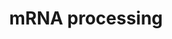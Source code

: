 ---
annotations:
- id: PW:0001073
  parent: regulatory pathway
  type: Pathway Ontology
  value: spliceosome pathway
authors:
- Nsalomonis
- MaintBot
- Khanspers
- Ddigles
- AlexanderPico
description: 'This process describes the conversion of precursor messenger RNA into
  mature messenger RNA (mRNA). The pre-mRNA molecule undergoes three main modifications.
  These modifications are 5'' capping, 3'' polyadenylation, and RNA splicing, which
  occur in the cell nucleus before the RNA is translated.  5'' Capping: Capping of
  the pre-mRNA involves the addition of 7-methylguanosine (m7G) to the 5'' end. The
  cap protects the 5'' end of the primary RNA transcript from attack by ribonucleases
  that have specificity to the 3''5'' phosphodiester bonds.  3'' Processing: The pre-mRNA
  processing at the 3'' end of the RNA molecule involves cleavage of its 3'' end and
  then the addition of about 200 adenine residues to form a poly(A) tail. As the poly(A)
  tails is synthesised, it binds multiple copies of poly(A) binding protein, which
  protects the 3''end from ribonuclease digestion.  Splicing: RNA splicing is the
  process by which introns, regions of RNA that do not code for protein, are removed
  from the pre-mRNA and the remaining exons connected to re-form a single continuous
  molecule.  Description adapted from Wikipedia: http://en.wikipedia.org/wiki/Post-transcriptional_modification'
last-edited: 2022-05-18
organisms:
- Drosophila melanogaster
redirect_from:
- /index.php/Pathway:WP142
- /instance/WP142
- /instance/WP142_r122788
revision: r122788
schema-jsonld:
- '@context': https://schema.org/
  '@id': https://wikipathways.github.io/pathways/WP142.html
  '@type': Dataset
  creator:
    '@type': Organization
    name: WikiPathways
  description: 'This process describes the conversion of precursor messenger RNA into
    mature messenger RNA (mRNA). The pre-mRNA molecule undergoes three main modifications.
    These modifications are 5'' capping, 3'' polyadenylation, and RNA splicing, which
    occur in the cell nucleus before the RNA is translated.  5'' Capping: Capping
    of the pre-mRNA involves the addition of 7-methylguanosine (m7G) to the 5'' end.
    The cap protects the 5'' end of the primary RNA transcript from attack by ribonucleases
    that have specificity to the 3''5'' phosphodiester bonds.  3'' Processing: The
    pre-mRNA processing at the 3'' end of the RNA molecule involves cleavage of its
    3'' end and then the addition of about 200 adenine residues to form a poly(A)
    tail. As the poly(A) tails is synthesised, it binds multiple copies of poly(A)
    binding protein, which protects the 3''end from ribonuclease digestion.  Splicing:
    RNA splicing is the process by which introns, regions of RNA that do not code
    for protein, are removed from the pre-mRNA and the remaining exons connected to
    re-form a single continuous molecule.  Description adapted from Wikipedia: http://en.wikipedia.org/wiki/Post-transcriptional_modification'
  keywords:
  - ATP
  - Art8
  - B52
  - CG10354
  - CG10375
  - CG10418
  - CG10689
  - CG10754
  - CG11107
  - CG11266
  - CG11985
  - CG1249
  - CG13277
  - CG13900
  - CG16941
  - CG17540
  - CG17838
  - CG18591
  - CG1957
  - CG2807
  - CG3058
  - CG3436
  - CG3605
  - CG3689
  - CG4849
  - CG4896
  - CG5198
  - CG5970
  - CG6015
  - CG6322
  - CG6695
  - CG6841
  - CG7028
  - CG7698
  - CG7757
  - CG8241
  - CG8877
  - CG9373
  - CG9548
  - CG9742
  - CG9924
  - Cbp80
  - Clp
  - CstF-50
  - CstF-64
  - Dcr-1
  - Ddx1
  - DebB
  - Doa
  - GMP
  - Hrb87F
  - Pabp2
  - Rbp1
  - RpII215
  - SC35
  - SF2
  - SMC1
  - SRm160
  - SmB
  - SmD3
  - Spt5
  - Spx
  - Srp54
  - U2A
  - U2af50
  - aret
  - bai
  - bru-2
  - bru-3
  - caz
  - cpsf
  - heph
  - hrg
  - l(1)G0007
  - l(2)35Bd
  - mRNA-capping-enzyme
  - mle
  - noi
  - sbr
  - sm
  - snRNP69D
  - snRNP70K
  - snf
  - su(f)
  - xl6
  - yps
  license: CC0
  name: mRNA processing
seo: CreativeWork
title: mRNA processing
wpid: WP142
---